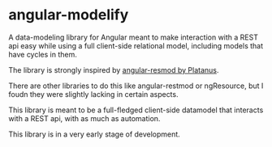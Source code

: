 # angular-modelify
A data-modeling library for Angular meant to make interaction with a REST api easy while using a full client-side relational model,
including models that have cycles in them.

The library is strongly inspired by [angular-resmod by Platanus](https://github.com/platanus/angular-restmod).

There are other libraries to do this like angular-restmod or ngResource, but I foudn they were slightly lacking in certain aspects.

This library is meant to be a full-fledged client-side datamodel that interacts with a REST api, with as much as automation.

This library is in a very early stage of development.
